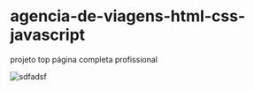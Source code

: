 # agencia-de-viagens-html-css-javascript
projeto top página completa profissional

![sdfadsf](https://user-images.githubusercontent.com/73972922/171789509-e74abcbc-296a-4e93-85a3-75ff57e6064b.gif)
